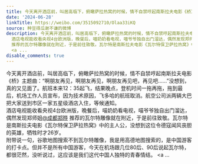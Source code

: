 ```yaml
---
title: 今天离开酒店前，叫居高临下，俯瞰萨拉热窝的时候，情不自禁哼起南斯拉夫电影《桥》主题曲：“啊朋友再见，啊朋友再见，啊朋友再见吧，再见吧……”没想到，真的...
date: '2024-06-28'
linkTitle: https://weibo.com/3515092710/Olaa33iKQ
source: 种豆得瓜谢不谦的微博
description: 今天离开酒店前，叫居高临下，俯瞰萨拉热窝的时候，情不自禁哼起南斯拉夫电影《桥》主题曲：“啊朋友再见，啊朋友再见，啊朋友再见吧，再见吧……”没想到，真的又见面了。航班本来12：35起飞，结果晚点，登机时间一拖再拖，拖到最后，机场工作人员宣布，因为技术原因，飞多哈的航班取消。航空公司派两辆大巴把大家送到市区一家五星级酒店入住，等候通知。<br>
  酒店电视能收看央视4台欧洲版，晚餐后，喵奶奶看电视，喵爷爷独自出门溜达，偶然发现郑师姐<a href="https://weibo.com/n/%E6%88%90%E9%83%BD%E9%83%91%E6%99%94">@成都郑晔</a>
  推荐的瓦尔特雕像就在附近，于是前往致敬。瓦尔特是南斯拉夫电影《瓦尔特保卫萨拉热窝》中的主人公，没想到这位令德寇闻风丧胆的英雄，牺牲时才26岁。<br> 附带说一句，谷歌地图搜索不到瓦尔特雕像，我是用高德地图搜索的，是中国游客的打卡点。但并不是所有中国游客，今天在机场跟几位80后、90后说起瓦尔特，都很茫然，没听说过，这应该是我们这代中国人独特的青春情结。
  <a ...
disable_comments: true
---
```

今天离开酒店前，叫居高临下，俯瞰萨拉热窝的时候，情不自禁哼起南斯拉夫电影《桥》主题曲：“啊朋友再见，啊朋友再见，啊朋友再见吧，再见吧……”没想到，真的又见面了。航班本来12：35起飞，结果晚点，登机时间一拖再拖，拖到最后，机场工作人员宣布，因为技术原因，飞多哈的航班取消。航空公司派两辆大巴把大家送到市区一家五星级酒店入住，等候通知。<br> 酒店电视能收看央视4台欧洲版，晚餐后，喵奶奶看电视，喵爷爷独自出门溜达，偶然发现郑师姐<a href="https://weibo.com/n/%E6%88%90%E9%83%BD%E9%83%91%E6%99%94">@成都郑晔</a> 推荐的瓦尔特雕像就在附近，于是前往致敬。瓦尔特是南斯拉夫电影《瓦尔特保卫萨拉热窝》中的主人公，没想到这位令德寇闻风丧胆的英雄，牺牲时才26岁。<br> 附带说一句，谷歌地图搜索不到瓦尔特雕像，我是用高德地图搜索的，是中国游客的打卡点。但并不是所有中国游客，今天在机场跟几位80后、90后说起瓦尔特，都很茫然，没听说过，这应该是我们这代中国人独特的青春情结。 <a ...